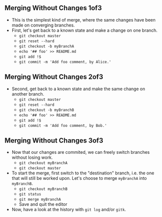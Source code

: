 
## Merging Without Changes 1of3
- This is the simplest kind of merge, where the same changes have been made on
  converging branches.
- First, let's get back to a known state and make a change on one branch.
  - `git checkout master`
  - `git reset --hard`
  - `git checkout -b myBranchA`
  - `echo '## foo' >> README.md`
  - `git add !$`
  - `git commit -m 'Add foo comment, by Alice.'`

## Merging Without Changes 2of3
- Second, get back to a known state and make the same change on another branch.
  - `git checkout master`
  - `git reset --hard`
  - `git checkout -b myBranchB`
  - `echo '## foo' >> README.md`
  - `git add !$`
  - `git commit -m 'Add foo comment, by Bob.'`

## Merging Without Changes 3of3
- Now that our changes are commited, we can freely switch branches without
  losing work.
  - `git checkout myBranchA`
  - `git checkout master`
- To start the merge, first switch to the "destination" branch, i.e. the one
  that will still be worked upon.
  Let's choose to merge `myBranchA` into `myBranchB`.
  - `git checkout myBranchB`
  - `git status`
  - `git merge myBranchA`
  - Save and quit the editor
- Now, have a look at the history with `git log` and/or `gitk`.

